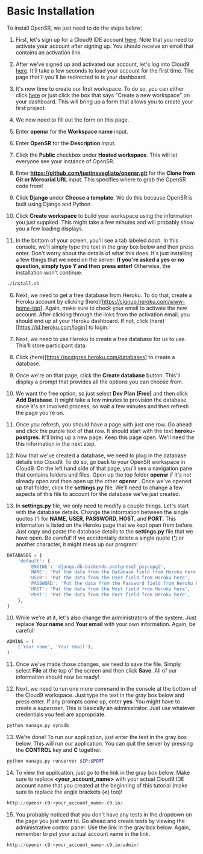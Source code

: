 # Basic Installation

To install OpenSR, we just need to do the steps below:

1. First, let's sign up for a Cloud9 IDE account [here](https://c9.io/web/sign-up/free). Note that you need to activate your account after signing up. You should receive an email that contains an activation link.

2. After we've signed up and activated our account, let's log into Cloud9 [here](https://c9.io/signin.html). It'll take a few seconds to load your account for the first time. The page that'll you'll be redirected to is your dashboard.

3. It's now time to create our first workspace. To do so, you can either click [here](https://c9.io/new) or just click the box that says "Create a new workspace" on your dashboard. This will bring up a form that allows you to create your first project.

4. We now need to fill out the form on this page. 

  1. Enter **opensr** for the **Workspace name** input.
  
  2. Enter **OpenSR** for the **Description** input.
  
  3. Click the **Public** checkbox under **Hosted workspace**. This will let everyone see your instance of OpenSR.
  
  4. Enter **https://github.com/justinsvegliato/opensr.git** for the **Clone from Git or Mercurial URL** input. This specifies where to grab the OpenSR code from!
  
  5. Click **Django** under **Choose a template**. We do this because OpenSR is built using Django and Python.
  
  6. Click **Create workspace** to build your workspace using the information you just supplied. This might take a few minutes and will probably show you a few loading displays.
  
5. In the bottom of your screen, you'll see a tab labeled *bash.* In this console, we'll simply type the text in the gray box below and then press enter. Don't worry about the details of what this does. It's just installing a few things that we need on the server. **If you're asked a yes or no question, simply type *Y* and then press enter!** Otherwise, the installation won't continue. 

  ```bash
  ./install.sh
  ```

6. Next, we need to get a free database from Heroku. To do that, create a Heroku account by clicking (here)[https://signup.heroku.com/www-home-top]. Again, make sure to check your email to activate the new account. After clicking through the links from the activation email, you should end up at your Heroku dashboard. If not, click (here)[https://id.heroku.com/login] to login.

7. Next, we need to use Heroku to create a free database for us to use. This'll store participant data. 

  1. Click (here)[https://postgres.heroku.com/databases] to create a database.
  
  2. Once we're on that page, click the **Create database** button. This'll display a prompt that provides all the options you can choose from. 
  
  3. We want the free option, so just select **Dev Plan (Free)** and then click **Add Database**. It might take a few minutes to provision the database since it's an involved process, so wait a few minutes and then refresh the page you're on.
  
  4. Once you refresh, you should have a page with just one row. Go ahead and click the purple text of that row. It should start with the text **heroku-postgres**. It'll bring up a new page. Keep this page open. We'll need the this information in the next step.
  
8. Now that we've created a database, we need to plug in the database details into Cloud9. To do so, go back to your OpenSR workspace in Cloud9. On the left hand side of that page, you'll see a navigation pane that contains folders and files. Open up the top folder **opensr** if it's not already open and then open up the other **opensr** . Once we've opened up that folder, click the **settings.py** file. We'll need to change a few aspects of this file to account for the database we've just created.

9. In **settings.py** file, we only need to modify a couple things. Let's start with the database details. Change the information between the single quotes (*'*) for **NAME**, **USER**, **PASSWORD**, **HOST**, and **PORT**. This information is listed on the Heroku page that we kept open from before. Just copy and paste the database details to the **settings.py** file that we have open. Be careful! If we accidentally delete a single quote (**'**) or another character, it might mess up our program!

  ```python
  DATABASES = {
      'default': {
          'ENGINE': 'django.db.backends.postgresql_psycopg2',
          'NAME': 'Put the data from the Database field from Heroku here',
          'USER': 'Put the data from the User field from Heroku here',
          'PASSWORD': 'Put the data from the Password field from Heroku Here',
          'HOST': 'Put the data from the Host field from Heroku here',
          'PORT': 'Put the data from the Port field from Heroku here',
      },
  }
  ```

10. While we're at it, let's also change the administrators of the system. Just replace **Your name** and **Your email** with your own information. Again, be careful! 

  ```python
  ADMINS = (
      ('Your name', 'Your email'),
  )
  ```

11. Once we've made those changes, we need to save the file. Simply select **File** at the top of the screen and then click **Save**. All of our information should now be ready!

12. Next, we need to run one more command in the console at the bottom of the Cloud9 workspace. Just type the text in the gray box below and press enter. If any prompts come up, enter **yes**. You might have to create a *superuser*. This is basically an administrator. Just use whatever credentials you feel are appropriate.

  ```bash
  python manage.py syncdb
  ```

13. We're done! To run our application, just enter the text in the gray box below. This will run our application. You can quit the server by pressing the **CONTROL** key and **C** together.
 
  ```bash
  python manage.py runserver $IP:$PORT
  ```

14. To view the application, just go to the link in the gray box below. Make sure to replace **<your_account_name>** with your actual Cloud9 IDE account name that you created at the beginning of this tutorial (make sure to replace the angle brackets (**<**) too)!

  ```python
  http://opensr-c9-<your_account_name>.c9.io/
  ```

15. You probably noticed that you don't have any tests in the dropdown on the page you just went to. Go ahead and create tests by viewing the administrative control panel. Use the link in the gray box below. Again, remember to put your actual account name in the link.

  ```python
  http://opensr-c9-<your_account_name>.c9.io/admin/
  ```
